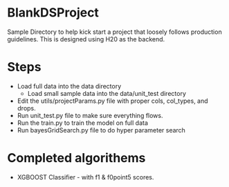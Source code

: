 # BlankDSProject
Sample Directory to help kick start a project that loosely follows production guidelines.
This is designed using H20 as the backend. 

# Steps

* Load full data into the data directory
  * Load small sample data into the data/unit_test directory
* Edit the utils/projectParams.py file with proper cols, col_types, and drops. 
* Run unit_test.py file to make sure everything flows. 
* Run the train.py to train the model on full data
* Run bayesGridSearch.py file to do hyper parameter search

# Completed algorithems
* XGBOOST Classifier - with f1 & f0point5 scores. 
